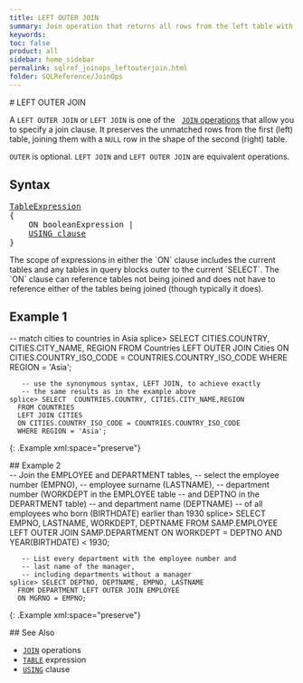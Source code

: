 ```yaml
---
title: LEFT OUTER JOIN
summary: Join operation that returns all rows from the left table with the matching rows in the right table. The result is NULL in the right side when there is no match.
keywords:
toc: false
product: all
sidebar: home_sidebar
permalink: sqlref_joinops_leftouterjoin.html
folder: SQLReference/JoinOps
---
```

<section>
<div class="TopicContent" data-swiftype-index="true" markdown="1">
# LEFT OUTER JOIN

A `LEFT OUTER JOIN` or `LEFT JOIN` is one of the &nbsp; [`JOIN`
operations](sqlref_joinops_about.html) that allow you to specify a join
clause. It preserves the unmatched rows from the first (left) table,
joining them with a `NULL` row in the shape of the second (right) table.

`OUTER` is optional. `LEFT JOIN` and `LEFT OUTER JOIN` are equivalent operations.

## Syntax

<div class="fcnWrapperWide"><pre class="FcnSyntax">
<a href="sqlref_expressions_table.html">TableExpression</a>
{
    ON booleanExpression |
    <a href="sqlref_clauses_using.html">USING clause</a>
}</pre>

</div>
The scope of expressions in either the `ON` clause includes the current
tables and any tables in query blocks outer to the current `SELECT`. The
`ON` clause can reference tables not being joined and does not have to
reference either of the tables being joined (though typically it does).

## Example 1

<div class="preWrapperWide" markdown="1">
       -- match cities to countries in Asia
    splice> SELECT CITIES.COUNTRY, CITIES.CITY_NAME, REGION
      FROM Countries
      LEFT OUTER JOIN Cities
      ON CITIES.COUNTRY_ISO_CODE = COUNTRIES.COUNTRY_ISO_CODE
      WHERE REGION = 'Asia';

       -- use the synonymous syntax, LEFT JOIN, to achieve exactly
       -- the same results as in the example above
    splice> SELECT  COUNTRIES.COUNTRY, CITIES.CITY_NAME,REGION
      FROM COUNTRIES
      LEFT JOIN CITIES
      ON CITIES.COUNTRY_ISO_CODE = COUNTRIES.COUNTRY_ISO_CODE
      WHERE REGION = 'Asia';
{: .Example xml:space="preserve"}

</div>
## Example 2

<div class="preWrapperWide" markdown="1">
       -- Join the EMPLOYEE and DEPARTMENT tables,
       -- select the employee number (EMPNO),
       -- employee surname (LASTNAME),
       -- department number (WORKDEPT in the EMPLOYEE table
       -- and DEPTNO in the DEPARTMENT table)
       -- and department name (DEPTNAME)
       -- of all employees who born (BIRTHDATE) earlier than 1930
    splice> SELECT EMPNO, LASTNAME, WORKDEPT, DEPTNAME
      FROM SAMP.EMPLOYEE LEFT OUTER JOIN SAMP.DEPARTMENT
      ON WORKDEPT = DEPTNO
      AND YEAR(BIRTHDATE) < 1930;

       -- List every department with the employee number and
       -- last name of the manager,
       -- including departments without a manager
    splice> SELECT DEPTNO, DEPTNAME, EMPNO, LASTNAME
      FROM DEPARTMENT LEFT OUTER JOIN EMPLOYEE
      ON MGRNO = EMPNO;
{: .Example xml:space="preserve"}

</div>
## See Also

* [`JOIN`](sqlref_joinops_intro.html) operations
* [`TABLE`](sqlref_expressions_table.html) expression
* [`USING`](sqlref_clauses_using.html) clause

</div>
</section>
